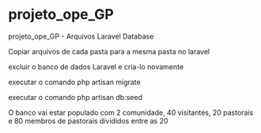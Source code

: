 # projeto_ope_GP
projeto_ope_GP - Arquivos Laravel Database

Copiar arquivos de cada pasta para a mesma pasta no laravel

excluir o banco de dados Laravel e cria-lo novamente

executar o comando php artisan migrate

executar o comando php artisan db:seed

O banco vai estar populado com 2 comunidade, 40 visitantes, 20 pastorais e 80 membros de pastorais divididos entre as 20

